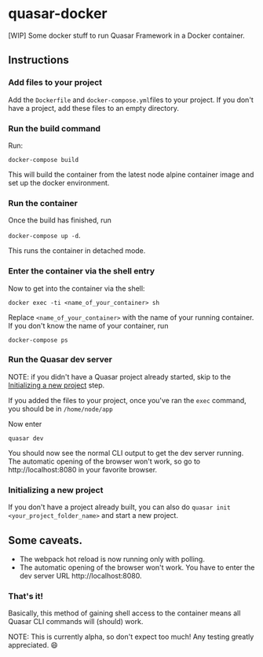 # quasar-docker
[WIP] Some docker stuff to run Quasar Framework in a Docker container.

## Instructions

### Add files to your project
Add the `Dockerfile` and `docker-compose.yml`files to your project. If you don't have a project, add these files to an empty directory. 

### Run the build command
Run: 

`docker-compose build`

This will build the container from the latest node alpine container image and set up the docker environment. 

### Run the container
Once the build has finished, run 

`docker-compose up -d`. 

This runs the container in detached mode.

### Enter the container via the shell entry
Now to get into the container via the shell: 

`docker exec -ti <name_of_your_container> sh`

Replace `<name_of_your_container>` with the name of your running container. 
If you don't know the name of your container, run 

`docker-compose ps`

### Run the Quasar dev server

NOTE: if you didn't have a Quasar project already started, skip to the [Initializing a new project](#initializing-a-new-project) step. 

If you added the files to your project, once you've ran the `exec` command, you should be in `/home/node/app`

Now enter 

`quasar dev`

You should now see the normal CLI output to get the dev server running. The automatic opening of the browser won't work, so go to http://localhost:8080 in your favorite browser. 

### Initializing a new project
If you don't have a project already built, you can also do `quasar init <your_project_folder_name>` and start a new project.

## Some caveats.
 - The webpack hot reload is now running only with polling.
 - The automatic opening of the browser won't work. You have to enter the dev server URL http://localhost:8080.

### That's it!
Basically, this method of gaining shell access to the container means all Quasar CLI commands will (should) work.

NOTE: This is currently alpha, so don't expect too much! Any testing greatly appreciated. :smile:

